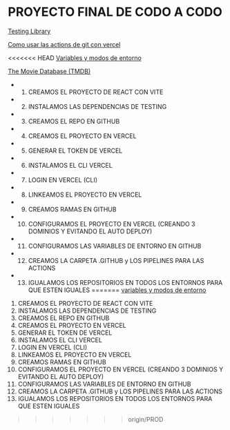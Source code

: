 # PROYECTO FINAL DE CODO A CODO

[Testing Library](https://www.robinwieruch.de/vitest-react-testing-library/)

[Como usar las actions de git con vercel](https://vercel.com/guides/how-can-i-use-github-actions-with-vercel)

<<<<<<< HEAD
[Variables y modos de entorno](https://es.vitejs.dev/guide/env-and-mode)

[The Movie Database (TMDB)](https://www.themoviedb.org/)

- 1. CREAMOS EL PROYECTO DE REACT CON VITE
- 2. INSTALAMOS LAS DEPENDENCIAS DE TESTING
- 3. CREAMOS EL REPO EN GITHUB
- 4. CREAMOS EL PROYECTO EN VERCEL
- 5. GENERAR EL TOKEN DE VERCEL
- 6. INSTALAMOS EL CLI VERCEL
- 7. LOGIN EN VERCEL (CLI)
- 8. LINKEAMOS EL PROYECTO EN VERCEL
- 9. CREAMOS RAMAS EN GITHUB
- 10. CONFIGURAMOS EL PROYECTO EN VERCEL (CREANDO 3 DOMINIOS Y EVITANDO EL AUTO DEPLOY)
- 11. CONFIGURAMOS LAS VARIABLES DE ENTORNO EN GITHUB
- 12. CREAMOS LA CARPETA .GITHUB y LOS PIPELINES PARA LAS ACTIONS
- 13. IGUALAMOS LOS REPOSITORIOS EN TODOS LOS ENTORNOS PARA QUE ESTEN IGUALES
=======
[variables y modos de entorno](https://es.vitejs.dev/guide/env-and-mode)

 1. CREAMOS EL PROYECTO DE REACT CON VITE
 2. INSTALAMOS LAS DEPENDENCIAS DE TESTING
 3. CREAMOS EL REPO EN GITHUB
 4. CREAMOS EL PROYECTO EN VERCEL
 5. GENERAR EL TOKEN DE VERCEL
 6. INSTALAMOS EL CLI VERCEL
 7. LOGIN EN VERCEL (CLI)
 8. LINKEAMOS EL PROYECTO EN VERCEL
 9. CREAMOS RAMAS EN GITHUB
 10. CONFIGURAMOS EL PROYECTO EN VERCEL (CREANDO 3 DOMINIOS Y EVITANDO EL AUTO DEPLOY)
 11. CONFIGURAMOS LAS VARIABLES DE ENTORNO EN GITHUB
 12. CREAMOS LA CARPETA .GITHUB y LOS PIPELINES PARA LAS ACTIONS
 13. IGUALAMOS LOS REPOSITORIOS EN TODOS LOS ENTORNOS PARA QUE ESTEN IGUALES
>>>>>>> origin/PROD
